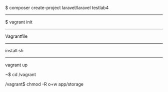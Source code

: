 $ composer create-project laravel/laravel testlab4

___

$ vagrant init

___

Vagrantfile


___


install.sh


___


vagrant up






~$	cd /vagrant

/vagrant$ 	chmod -R o+w app/storage












